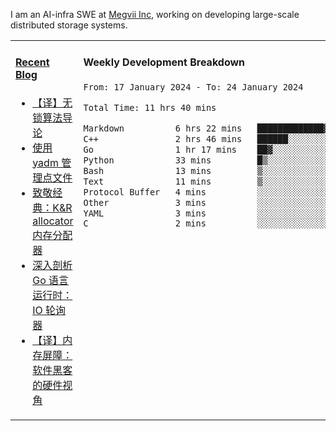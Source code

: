 I am an AI-infra SWE at [Megvii Inc](https://en.megvii.com/), working on developing large-scale distributed storage systems.

<table width="960px">
<tr>
<td valign="top" width="50%">

#### <a href="https://www.kongjun18.me" target="_blank">Recent Blog</a>

<!-- BLOG-POST-LIST:START -->
- [【译】无锁算法导论](https://kongjun18.github.io/posts/2023/07/14/)
- [使用 yadm 管理点文件](https://kongjun18.github.io/posts/2023/04/07/)
- [致敬经典：K&amp;R allocator 内存分配器](https://kongjun18.github.io/posts/2022/12/12/)
- [深入剖析 Go 语言运行时：IO 轮询器](https://kongjun18.github.io/posts/2022/11/21/)
- [【译】内存屏障：软件黑客的硬件视角](https://kongjun18.github.io/posts/2022/11/03/)
<!-- BLOG-POST-LIST:END -->

</td>
<td valign="top" width="50%">

#### Weekly Development Breakdown

<!--START_SECTION:waka-->

```txt
From: 17 January 2024 - To: 24 January 2024

Total Time: 11 hrs 40 mins

Markdown          6 hrs 22 mins   █████████████▓░░░░░░░░░░░   54.56 %
C++               2 hrs 46 mins   ██████░░░░░░░░░░░░░░░░░░░   23.72 %
Go                1 hr 17 mins    ██▓░░░░░░░░░░░░░░░░░░░░░░   11.12 %
Python            33 mins         █▒░░░░░░░░░░░░░░░░░░░░░░░   04.75 %
Bash              13 mins         ▒░░░░░░░░░░░░░░░░░░░░░░░░   01.96 %
Text              11 mins         ▒░░░░░░░░░░░░░░░░░░░░░░░░   01.69 %
Protocol Buffer   4 mins          ░░░░░░░░░░░░░░░░░░░░░░░░░   00.65 %
Other             3 mins          ░░░░░░░░░░░░░░░░░░░░░░░░░   00.50 %
YAML              3 mins          ░░░░░░░░░░░░░░░░░░░░░░░░░   00.47 %
C                 2 mins          ░░░░░░░░░░░░░░░░░░░░░░░░░   00.31 %
```

<!--END_SECTION:waka-->
</td>
</tr>

</table>

